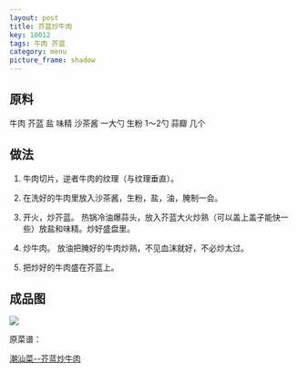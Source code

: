 ```yaml
---
layout: post
title: 芥蓝炒牛肉
key: 10012
tags: 牛肉 芥蓝
category: menu
picture_frame: shadow
---
```


## 原料

牛肉
芥蓝
盐
味精
沙茶酱 一大勺
生粉 1～2勺
蒜瓣 几个<!--more-->

## 做法

1. 牛肉切片，逆者牛肉的纹理（与纹理垂直）。

2. 在洗好的牛肉里放入沙茶酱，生粉，盐，油，腌制一会。

3. 开火，炒芥蓝。 热锅冷油爆蒜头，放入芥蓝大火炒熟（可以盖上盖子能快一些）放盐和味精。炒好盛盘里。

4. 炒牛肉。 放油把腌好的牛肉炒熟，不见血沫就好，不必炒太过。

5. 把炒好的牛肉盛在芥蓝上。


## 成品图

![](https://s3-us-west-1.amazonaws.com/menchi.xyz/%E8%8A%A5%E8%93%9D%E7%82%92%E7%89%9B%E8%82%89.jpg)

原菜谱：

[潮汕菜--芥蓝炒牛肉](https://www.xiachufang.com/recipe/100123247/)